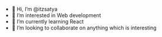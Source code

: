 - 👋 Hi, I’m @itzsatya
- 👀 I’m interested in Web development
- 🌱 I’m currently learning React
- 💞️ I’m looking to collaborate on anything which is interesting
